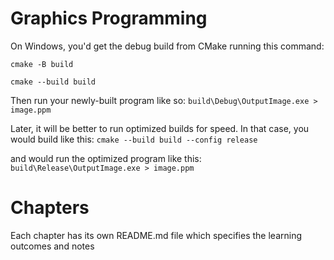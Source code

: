 # Graphics Programming

On Windows, you'd get the debug build from CMake running this command:

```cmake -B build```

```cmake --build build```

Then run your newly-built program like so:
`build\Debug\OutputImage.exe > image.ppm`

Later, it will be better to run optimized builds for speed. In that case, you would build like this:
`cmake --build build --config release`

and would run the optimized program like this:
`build\Release\OutputImage.exe > image.ppm`

# Chapters
Each chapter has its own README.md file which specifies the learning outcomes and notes

